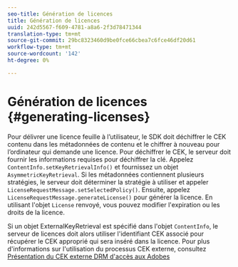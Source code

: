 ```yaml
---
seo-title: Génération de licences
title: Génération de licences
uuid: 242d5567-f609-4781-a8a6-2f3d78471344
translation-type: tm+mt
source-git-commit: 29bc8323460d9be0fce66cbea7c6fce46df20d61
workflow-type: tm+mt
source-wordcount: '142'
ht-degree: 0%

---
```



# Génération de licences {#generating-licenses}

Pour délivrer une licence feuille à l’utilisateur, le SDK doit déchiffrer le CEK contenu dans les métadonnées de contenu et le chiffrer à nouveau pour l’ordinateur qui demande une licence. Pour déchiffrer le CEK, le serveur doit fournir les informations requises pour déchiffrer la clé. Appelez `ContentInfo.setKeyRetrievalInfo()` et fournissez un objet `AsymmetricKeyRetrieval`. Si les métadonnées contiennent plusieurs stratégies, le serveur doit déterminer la stratégie à utiliser et appeler `LicenseRequestMessage.setSelectedPolicy()`. Ensuite, appelez `LicenseRequestMessage.generateLicense()` pour générer la licence. En utilisant l&#39;objet `License` renvoyé, vous pouvez modifier l&#39;expiration ou les droits de la licence.

Si un objet ExternalKeyRetrieval est spécifié dans l&#39;objet `ContentInfo`, le serveur de licences doit alors utiliser l&#39;identifiant CEK associé pour récupérer le CEK approprié qui sera inséré dans la licence. Pour plus d&#39;informations sur l&#39;utilisation du processus CEK externe, consultez [Présentation du CEK externe DRM d&#39;accès aux Adobes](../../../aaxs-drm-xkey-mgmt/aaxs-drm-using-external-cek-overview.md)

